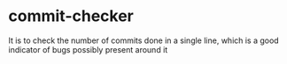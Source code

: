 # commit-checker
It is to check the number of commits done in a single line, which is a good indicator of bugs possibly present around it

